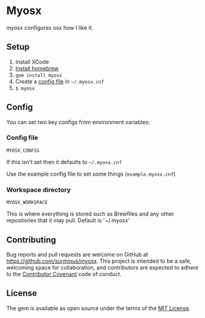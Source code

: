 # Myosx

myosx configures osx how I like it.

## Setup

1. Install XCode
2. [Install homebrew](http://brew.sh/)
3. `gem install myosx`
4. Create a [config file](https://github.com/surminus/myosx/blob/master/example.myosx.cnf) in `~/.myosx.cnf`
5. `$ myosx`


## Config

You can set two key configs from environment variables:

### Config file

`MYOSX_CONFIG`

If this isn't set then it defaults to `~/.myosx.cnf`

Use the example config file to set some things (`example.myosx.cnf`)

### Workspace directory

`MYOSX_WORKSPACE`

This is where everything is stored such as Brewfiles and any other repositories
that it may pull. Default is '~/.myosx'


## Contributing

Bug reports and pull requests are welcome on GitHub at https://github.com/surminus/myosx. This project is intended to be a safe, welcoming space for collaboration, and contributors are expected to adhere to the [Contributor Covenant](http://contributor-covenant.org) code of conduct.


## License

The gem is available as open source under the terms of the [MIT License](http://opensource.org/licenses/MIT).

